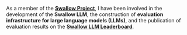 As a member of the [**Swallow Project**](https://swallow-llm.github.io/index.ja.html), I have been involved in the development of the **Swallow LLM**, the construction of **evaluation infrastructure for large language models (LLMs)**, and the publication of evaluation results on the [**Swallow LLM Leaderboard**](https://swallow-llm.github.io/leaderboard/index-chat.ja.html).

